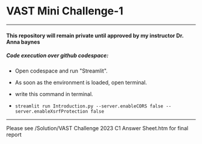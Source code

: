 # VAST Mini Challenge-1  

---
#### **This repository will remain private until approved by my instructor Dr. Anna baynes**

##### Code execution over github codespace:
- Open codespace and run "Streamlit". 
- As soon as the environment is loaded, open terminal. 
- write this command in terminal. 

-     streamlit run Introduction.py --server.enableCORS false --server.enableXsrfProtection false

---

Please see /Solution/VAST Challenge 2023 C1 Answer Sheet.htm for final report
